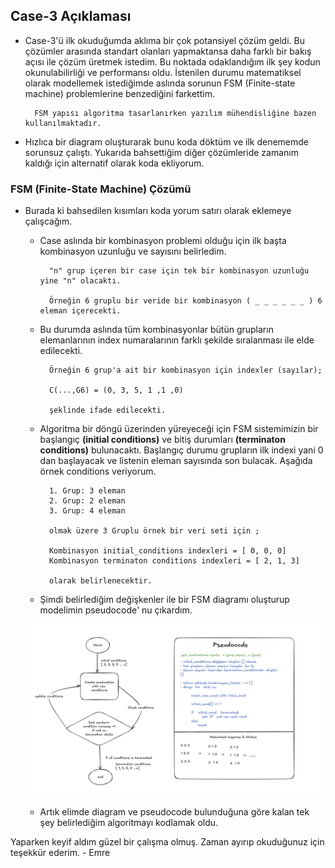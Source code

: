 ## Case-3 Açıklaması

- Case-3'ü ilk okuduğumda aklıma bir çok potansiyel çözüm geldi. Bu çözümler arasında standart olanları yapmaktansa daha farklı bir bakış açısı ile çözüm üretmek istedim. Bu noktada odaklandığım ilk şey kodun okunulabilirliği ve performansı oldu. İstenilen durumu matematiksel olarak modellemek istediğimde aslında sorunun FSM (Finite-state machine) problemlerine benzediğini farkettim. 

        FSM yapısı algoritma tasarlanırken yazılım mühendisliğine bazen kullanılmaktadır.


- Hızlıca bir diagram oluşturarak bunu koda döktüm ve ilk denememde sorunsuz çalıştı. Yukarıda bahsettiğim diğer çözümleride zamanım kaldığı için alternatif olarak koda ekliyorum.


### FSM (Finite-State Machine) Çözümü

- Burada ki bahsedilen kısımları koda yorum satırı olarak eklemeye çalışcağım.


    - Case aslında bir kombinasyon problemi olduğu için ilk başta kombinasyon uzunluğu ve sayısını belirledim.

            "n" grup içeren bir case için tek bir kombinasyon uzunluğu yine "n" olacaktı.
    
            Örneğin 6 gruplu bir veride bir kombinasyon ( _ _ _ _ _ _ ) 6 eleman içerecekti.

    - Bu durumda aslında tüm kombinasyonlar bütün grupların elemanlarının index numaralarının farklı şekilde sıralanması ile elde edilecekti.


            Örneğin 6 grup'a ait bir kombinasyon için indexler (sayılar);

            C(...,G6) = (0, 3, 5, 1 ,1 ,0)
            
            şeklinde ifade edilecekti.


    - Algoritma bir döngü üzerinden yüreyeceği için FSM sistemimizin bir başlangıç **(initial conditions)** ve bitiş durumları **(terminaton conditions)** bulunacaktı. Başlangıç durumu grupların ilk indexi yani 0 dan başlayacak ve listenin eleman sayısında son bulacak. Aşağıda örnek conditions veriyorum.

            1. Grup: 3 eleman
            2. Grup: 2 eleman
            3. Grup: 4 eleman 

            olmak üzere 3 Gruplu örnek bir veri seti için ;

            Kombinasyon initial_conditions indexleri = [ 0, 0, 0]
            Kombinasyon terminaton conditions indexleri = [ 2, 1, 3] 
             
            olarak belirlenecektir.
            
    - Şimdi belirlediğim değişkenler ile bir FSM diagramı oluşturup modelimin pseudocode' nu çıkardım.

     ![Örnek Görsel](./diagram.png)

    - Artık elimde diagram ve pseudocode bulunduğuna göre kalan tek şey belirlediğim algoritmayı kodlamak oldu.


Yaparken keyif aldım güzel bir çalışma olmuş. Zaman ayırıp okuduğunuz için teşekkür ederim. - Emre